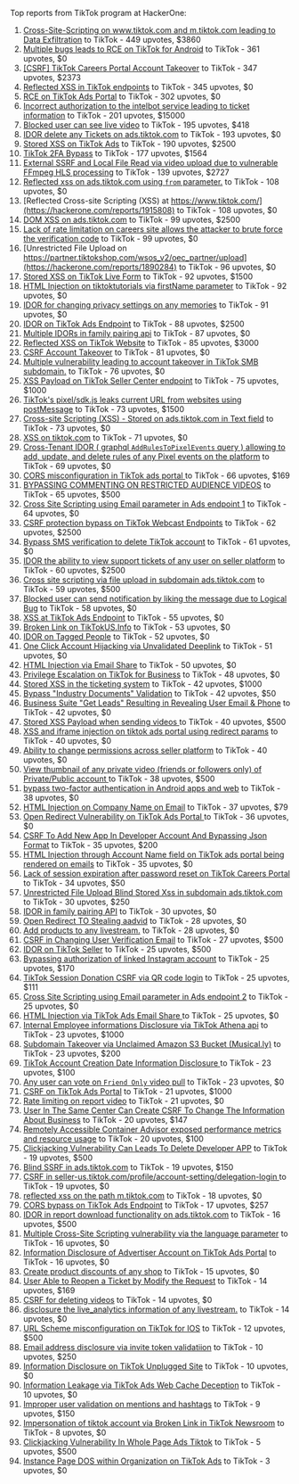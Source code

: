 Top reports from TikTok program at HackerOne:

1. [Cross-Site-Scripting on www.tiktok.com and m.tiktok.com leading to Data Exfiltration](https://hackerone.com/reports/968082) to TikTok - 449 upvotes, $3860
2. [Multiple bugs leads to RCE on TikTok for Android](https://hackerone.com/reports/1065500) to TikTok - 361 upvotes, $0
3. [[CSRF] TikTok Careers Portal Account Takeover](https://hackerone.com/reports/1010522) to TikTok - 347 upvotes, $2373
4. [Reflected XSS in TikTok endpoints](https://hackerone.com/reports/1350887) to TikTok - 345 upvotes, $0
5. [RCE on TikTok Ads Portal](https://hackerone.com/reports/1024575) to TikTok - 302 upvotes, $0
6. [Incorrect authorization to the intelbot service leading to ticket information](https://hackerone.com/reports/1328546) to TikTok - 201 upvotes, $15000
7. [Blocked user can see live video](https://hackerone.com/reports/1067967) to TikTok - 195 upvotes, $418
8. [IDOR delete any Tickets on ads.tiktok.com](https://hackerone.com/reports/1475520) to TikTok - 193 upvotes, $0
9. [Stored XSS on TikTok Ads](https://hackerone.com/reports/1504202) to TikTok - 190 upvotes, $2500
10. [TikTok 2FA Bypass](https://hackerone.com/reports/1247108) to TikTok - 177 upvotes, $1564
11. [External SSRF and Local File Read via video upload due to vulnerable FFmpeg HLS processing](https://hackerone.com/reports/1062888) to TikTok - 139 upvotes, $2727
12. [Reflected xss on ads.tiktok.com using `from` parameter.](https://hackerone.com/reports/1452375) to TikTok - 108 upvotes, $0
13. [Reflected Cross-site Scripting (XSS) at https://www.tiktok.com/](https://hackerone.com/reports/1915808) to TikTok - 108 upvotes, $0
14. [DOM XSS on ads.tiktok.com](https://hackerone.com/reports/1549451) to TikTok - 99 upvotes, $2500
15. [Lack of rate limitation on careers site allows the attacker to brute force the verification code](https://hackerone.com/reports/1075827) to TikTok - 99 upvotes, $0
16. [Unrestricted File Upload on https://partner.tiktokshop.com/wsos_v2/oec_partner/upload](https://hackerone.com/reports/1890284) to TikTok - 96 upvotes, $0
17. [Stored XSS on TikTok Live Form](https://hackerone.com/reports/1542703) to TikTok - 92 upvotes, $1500
18. [HTML Injection on tiktoktutorials via firstName parameter](https://hackerone.com/reports/1343492) to TikTok - 92 upvotes, $0
19. [IDOR for changing privacy settings on any memories](https://hackerone.com/reports/1733627) to TikTok - 91 upvotes, $0
20. [IDOR on TikTok Ads Endpoint](https://hackerone.com/reports/1527906) to TikTok - 88 upvotes, $2500
21. [Multiple IDORs in family pairing api](https://hackerone.com/reports/1286332) to TikTok - 87 upvotes, $0
22. [Reflected XSS on TikTok Website](https://hackerone.com/reports/1378413) to TikTok - 85 upvotes, $3000
23. [CSRF Account Takeover](https://hackerone.com/reports/1253462) to TikTok - 81 upvotes, $0
24. [Multiple vulnerability leading to account takeover in TikTok SMB subdomain.](https://hackerone.com/reports/1404612) to TikTok - 76 upvotes, $0
25. [XSS Payload on TikTok Seller Center endpoint](https://hackerone.com/reports/1554048) to TikTok - 75 upvotes, $1000
26. [TikTok's pixel/sdk.js leaks current URL from websites using postMessage](https://hackerone.com/reports/1598749) to TikTok - 73 upvotes, $1500
27. [Cross-site Scripting (XSS) - Stored on ads.tiktok.com in Text  field](https://hackerone.com/reports/1376961) to TikTok - 73 upvotes, $0
28. [XSS on tiktok.com](https://hackerone.com/reports/1322104) to TikTok - 71 upvotes, $0
29. [Cross-Tenant IDOR ( graphql `AddRulesToPixelEvents` query ) allowing to add, update, and delete rules of any Pixel events on the platform](https://hackerone.com/reports/984965) to TikTok - 69 upvotes, $0
30. [CORS misconfiguration in TikTok ads portal ](https://hackerone.com/reports/1006524) to TikTok - 66 upvotes, $169
31. [BYPASSING COMMENTING ON RESTRICTED  AUDIENCE VIDEOS](https://hackerone.com/reports/1337351) to TikTok - 65 upvotes, $500
32. [Cross Site Scripting using Email parameter in Ads endpoint 1](https://hackerone.com/reports/953041) to TikTok - 64 upvotes, $0
33. [CSRF protection bypass on TikTok Webcast Endpoints](https://hackerone.com/reports/1543234) to TikTok - 62 upvotes, $2500
34. [Bypass SMS verification to delete TikTok account](https://hackerone.com/reports/964467) to TikTok - 61 upvotes, $0
35. [IDOR the ability to view support tickets of any user on seller platform](https://hackerone.com/reports/1392630) to TikTok - 60 upvotes, $2500
36. [Cross site scripting via file upload in subdomain ads.tiktok.com](https://hackerone.com/reports/1433125) to TikTok - 59 upvotes, $500
37. [Blocked user can send notification by liking the message due to Logical Bug](https://hackerone.com/reports/1083421) to TikTok - 58 upvotes, $0
38. [XSS at TikTok Ads Endpoint](https://hackerone.com/reports/1683129) to TikTok - 55 upvotes, $0
39. [Broken Link on TikTokUS.Info](https://hackerone.com/reports/1338457) to TikTok - 53 upvotes, $0
40. [IDOR on Tagged People](https://hackerone.com/reports/1555376) to TikTok - 52 upvotes, $0
41. [One Click Account Hijacking via Unvalidated Deeplink](https://hackerone.com/reports/1500614) to TikTok - 51 upvotes, $0
42. [HTML Injection via Email Share](https://hackerone.com/reports/1490311) to TikTok - 50 upvotes, $0
43. [Privilege Escalation on TikTok for Business](https://hackerone.com/reports/1505567) to TikTok - 48 upvotes, $0
44. [Stored XSS in the ticketing system](https://hackerone.com/reports/1694037) to TikTok - 42 upvotes, $1000
45. [Bypass "Industry Documents" Validation](https://hackerone.com/reports/997514) to TikTok - 42 upvotes, $50
46. [Business Suite "Get Leads" Resulting in Revealing User Email & Phone](https://hackerone.com/reports/1744194) to TikTok - 42 upvotes, $0
47. [Stored XSS Payload when sending videos ](https://hackerone.com/reports/1536046) to TikTok - 40 upvotes, $500
48. [XSS and iframe injection on tiktok ads portal using redirect params](https://hackerone.com/reports/1514554) to TikTok - 40 upvotes, $0
49. [Ability to change permissions across seller platform](https://hackerone.com/reports/1783001) to TikTok - 40 upvotes, $0
50. [View thumbnail of any private video (friends or followers only) of Private/Public account ](https://hackerone.com/reports/1498353) to TikTok - 38 upvotes, $500
51. [bypass two-factor authentication in Android apps and web](https://hackerone.com/reports/1747978) to TikTok - 38 upvotes, $0
52. [HTML Injection on Company Name on Email](https://hackerone.com/reports/1022655) to TikTok - 37 upvotes, $79
53. [Open Redirect Vulnerability on TikTok Ads Portal ](https://hackerone.com/reports/948150) to TikTok - 36 upvotes, $0
54. [CSRF To Add New App In Developer Account And Bypassing Json Format](https://hackerone.com/reports/997615) to TikTok - 35 upvotes, $200
55. [HTML Injection through Account Name field on TikTok ads portal being rendered on emails](https://hackerone.com/reports/1066607) to TikTok - 35 upvotes, $0
56. [Lack of session expiration after password reset on TikTok Careers Portal](https://hackerone.com/reports/997127) to TikTok - 34 upvotes, $50
57. [Unrestricted File Upload Blind Stored Xss  in subdomain ads.tiktok.com](https://hackerone.com/reports/1577370) to TikTok - 30 upvotes, $250
58. [IDOR in family pairing API](https://hackerone.com/reports/1586950) to TikTok - 30 upvotes, $0
59. [Open Redirect TO  Stealing aadvid](https://hackerone.com/reports/1378533) to TikTok - 28 upvotes, $0
60. [Add products to any livestream.](https://hackerone.com/reports/1654657) to TikTok - 28 upvotes, $0
61. [CSRF in Changing User Verification Email](https://hackerone.com/reports/1531235) to TikTok - 27 upvotes, $500
62. [IDOR on TikTok Seller](https://hackerone.com/reports/1509057) to TikTok - 25 upvotes, $500
63. [Bypassing authorization of linked Instagram account](https://hackerone.com/reports/1199965) to TikTok - 25 upvotes, $170
64. [TikTok Session Donation CSRF via QR code login](https://hackerone.com/reports/1133661) to TikTok - 25 upvotes, $111
65. [Cross Site Scripting using Email parameter in Ads endpoint 2](https://hackerone.com/reports/946160) to TikTok - 25 upvotes, $0
66. [HTML Injection via TikTok Ads Email Share ](https://hackerone.com/reports/1376990) to TikTok - 25 upvotes, $0
67. [Internal Employee informations Disclosure via TikTok Athena api](https://hackerone.com/reports/1575560) to TikTok - 23 upvotes, $1000
68. [Subdomain Takeover via Unclaimed Amazon S3 Bucket (Musical.ly)](https://hackerone.com/reports/1102537) to TikTok - 23 upvotes, $200
69. [TikTok Account Creation Date Information Disclosure ](https://hackerone.com/reports/1562020) to TikTok - 23 upvotes, $100
70. [Any user can vote on `Friend Only` video pull](https://hackerone.com/reports/1793940) to TikTok - 23 upvotes, $0
71. [CSRF on TikTok Ads Portal](https://hackerone.com/reports/1087436) to TikTok - 21 upvotes, $1000
72. [Rate limiting on report video](https://hackerone.com/reports/948146) to TikTok - 21 upvotes, $0
73. [User In The Same Center Can Create CSRF To Change The Information About Business](https://hackerone.com/reports/1006306) to TikTok - 20 upvotes, $147
74. [Remotely Accessible Container Advisor exposed performance metrics and resource usage](https://hackerone.com/reports/1697599) to TikTok - 20 upvotes, $100
75. [Clickjacking Vulnerability Can Leads To Delete Developer APP](https://hackerone.com/reports/1416612) to TikTok - 19 upvotes, $500
76. [Blind SSRF in ads.tiktok.com](https://hackerone.com/reports/1006599) to TikTok - 19 upvotes, $150
77. [CSRF in seller-us.tiktok.com/profile/account-setting/delegation-login ](https://hackerone.com/reports/2002352) to TikTok - 19 upvotes, $0
78. [reflected xss on the path m.tiktok.com](https://hackerone.com/reports/1394440) to TikTok - 18 upvotes, $0
79. [CORS bypass on TikTok Ads Endpoint](https://hackerone.com/reports/1001951) to TikTok - 17 upvotes, $257
80. [IDOR in report download functionality on ads.tiktok.com](https://hackerone.com/reports/1559739) to TikTok - 16 upvotes, $500
81. [Multiple Cross-Site Scripting vulnerability via the language parameter](https://hackerone.com/reports/953053) to TikTok - 16 upvotes, $0
82. [Information Disclosure of Advertiser Account on TikTok Ads Portal](https://hackerone.com/reports/1018608) to TikTok - 16 upvotes, $0
83. [Create product discounts of any shop](https://hackerone.com/reports/1571578) to TikTok - 15 upvotes, $0
84. [User Able to Reopen a Ticket by Modify the Request](https://hackerone.com/reports/998993) to TikTok - 14 upvotes, $169
85. [CSRF for deleting videos](https://hackerone.com/reports/998979) to TikTok - 14 upvotes, $0
86. [disclosure the live_analytics information of any livestream.](https://hackerone.com/reports/1561299) to TikTok - 14 upvotes, $0
87. [URL Scheme misconfiguration on TikTok for IOS](https://hackerone.com/reports/1437294) to TikTok - 12 upvotes, $500
88. [Email address disclosure via invite token validatiion](https://hackerone.com/reports/1560072) to TikTok - 10 upvotes, $250
89. [Information Disclosure on TikTok Unplugged Site](https://hackerone.com/reports/1249050) to TikTok - 10 upvotes, $0
90. [Information Leakage via TikTok Ads Web Cache Deception](https://hackerone.com/reports/1484468) to TikTok - 10 upvotes, $0
91. [Improper user validation on mentions and hashtags](https://hackerone.com/reports/1610316) to TikTok - 9 upvotes, $150
92. [Impersonation of tiktok account via Broken Link in TikTok Newsroom](https://hackerone.com/reports/1504294) to TikTok - 8 upvotes, $0
93. [Clickjacking Vulnerability In Whole Page Ads Tiktok](https://hackerone.com/reports/1418857) to TikTok - 5 upvotes, $500
94. [Instance Page DOS  within Organization on TikTok Ads](https://hackerone.com/reports/1478930) to TikTok - 3 upvotes, $0
